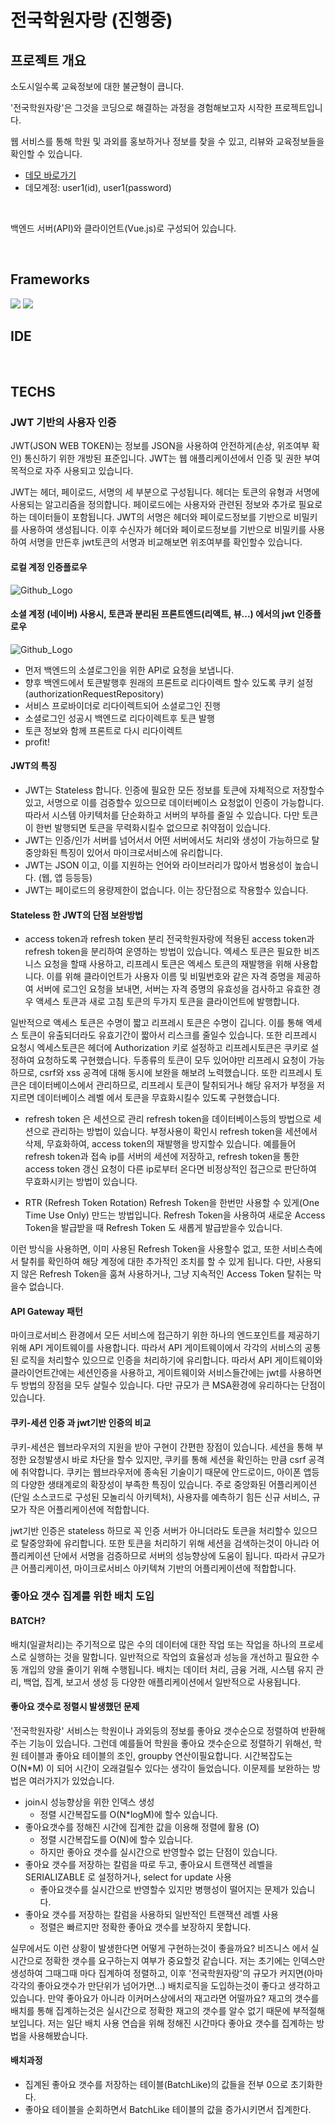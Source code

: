 # 전국학원자랑 (진행중)

## 프로젝트 개요
소도시일수록 교육정보에 대한 불균형이 큽니다.

'전국학원자랑'은 그것을 코딩으로 해결하는 과정을 경험해보고자 시작한 프로젝트입니다.

웹 서비스를 통해 학원 및 과외를 홍보하거나 정보를 찾을 수 있고, 리뷰와 교육정보들을 확인할 수 있습니다.

- [데모 바로가기](https://academy.freshtuna.store/)
- 데모계정: user1(id), user1(password) 
<br>

백엔드 서버(API)와 클라이언트(Vue.js)로 구성되어 있습니다.

<br>

## Frameworks

<img src="https://img.shields.io/badge/Spring Boot-6DB33F?style=flat-square&logo=Spring Boot&logoColor=white"/> <img src="https://img.shields.io/badge/Vue.js-4FC08D?style=flat-square&logo=Vue.js&logoColor=white"/> 


## IDE

<img alt="" src ="https://img.shields.io/badge/VSCode-007ACC.svg?&style=flat&logo=Visual Studio Code&logoColor=white"/> <img alt="" src ="https://img.shields.io/badge/IntelliJ-000000.svg?&style=flat&logo=IntelliJ IDEA&logoColor=white"/>

## TECHS
### JWT 기반의 사용자 인증
JWT(JSON WEB TOKEN)는 정보를 JSON을 사용하여 안전하게(손상, 위조여부 확인) 통신하기 위한 개방된 표준입니다. JWT는 웹 애플리케이션에서 인증 및 권한 부여 목적으로 자주 사용되고 있습니다.

JWT는 헤더, 페이로드, 서명의 세 부분으로 구성됩니다. 헤더는 토큰의 유형과 서명에 사용되는 알고리즘을 정의합니다. 페이로드에는 사용자와 관련된 정보와 추가로 필요로 하는 데이터들이 포함됩니다. JWT의 서명은 헤더와 페이로드정보를 기반으로 비밀키를 사용하여 생성됩니다. 이후 수신자가 헤더와 페이로드정보를 기반으로 비밀키를 사용하여 서명을 만든후 jwt토큰의 서명과 비교해보면 위조여부를 확인할수 있습니다.

#### 로컬 계정 인증플로우
![Github_Logo](./docs/jwt-workflow1.png)  

#### 소셜 계정 (네이버) 사용시, 토큰과 분리된 프론트엔드(리액트, 뷰...) 에서의 jwt 인증플로우
![Github_Logo](./docs/jwt-workflow2.png)
- 먼저 백엔드의 소셜로그인을 위한 API로 요청을 보냅니다.
- 향후 백엔드에서 토큰발행후 원래의 프론트로 리다이렉트 할수 있도록 쿠키 설정 (authorizationRequestRepository)
- 서비스 프로바이더로 리다이렉트되어 소셜로그인 진행
- 소셜로그인 성공시 백엔드로 리다이렉트후 토큰 발행
- 토큰 정보와 함께 프론트로 다시 리다이렉트
- profit!

#### JWT의 특징
- JWT는 Stateless 합니다. 인증에 필요한 모든 정보를 토큰에 자체적으로 저장할수 있고, 서명으로 이를 검증할수 있으므로 데이터베이스 요청없이 인증이 가능합니다. 따라서 시스템 아키텍처를 단순화하고 서버의 부하를 줄일 수 있습니다. 다만 토큰이 한번 발행되면 토큰을 무력화시킬수 없으므로 취약점이 있습니다.
- JWT는 인증/인가 서버를 넘어서서 어떤 서버에서도 처리와 생성이 가능하므로 탈중앙화된 특징이 있어서 마이크로서비스에 유리합니다.
- JWT는 JSON 이고, 이를 지원하는 언어와 라이브러리가 많아서 범용성이 높습니다. (웹, 앱 등등등)
- JWT는 페이로드의 용량제한이 없습니다. 이는 장단점으로 작용할수 있습니다.

#### Stateless 한 JWT의 단점 보완방법
- access token과 refresh token 분리
전국학원자랑에 적용된 access token과 refresh token을 분리하여 운영하는 방법이 있습니다. 엑세스 토큰은 필요한 비즈니스 요청을 할때 사용하고, 리프레시 토큰은 엑세스 토큰의 재발행을 위해 사용합니다. 이를 위해 클라이언트가 사용자 이름 및 비밀번호와 같은 자격 증명을 제공하여 서버에 로그인 요청을 보내면, 서버는 자격 증명의 유효성을 검사하고 유효한 경우 액세스 토큰과 새로 고침 토큰의 두가지 토큰을 클라이언트에 발행합니다.

일반적으로 액세스 토큰은 수명이 짧고 리프레시 토큰은 수명이 깁니다. 이를 통해 엑세스 토큰이 유출되더라도 유효기간이 짧아서 리스크를 줄일수 있습니다.
또한 리프레시 요청시 엑세스토큰은 헤더에 Authorization 키로 설정하고 리프레시토큰은 쿠키로 설정하여 요청하도록 구현했습니다. 두종류의 토큰이 모두 있어야만 리프레시 요청이 가능하므로, csrf와 xss 공격에 대해 동시에 보완을 해보려 노력했습니다. 또한 리프레시 토큰은 데이터베이스에서 관리하므로, 리프레시 토큰이 탈취되거나 해당 유저가 부정을 저지르면 데이터베이스 레벨 에서 토큰을 무효화시킬수 있도록 구현했습니다.

- refresh token 은 세션으로 관리
refresh token을 데이터베이스등의 방법으로 세션으로 관리하는 방법이 있습니다. 부정사용이 확인시 refresh token을 세션에서 삭제, 무효화하여, access token의 재발행을 방지할수 있습니다. 예를들어 refresh token과 접속 ip를 서버의 세션에 저장하고, refresh token을 통한 access token 갱신 요청이 다른 ip로부터 온다면 비정상적인 접근으로 판단하여 무효화시키는 방법이 있습니다.

- RTR (Refresh Token Rotation)
Refresh Token을 한번만 사용할 수 있게(One Time Use Only) 만드는 방법입니다. Refresh Token을 사용하여 새로운 Access Token을 발급받을 때 Refresh Token 도 새롭게 발급받을수 있습니다.

이런 방식을 사용하면, 이미 사용된 Refresh Token을 사용할수 없고, 또한 서비스측에서 탈취를 확인하여 해당 계정에 대한 추가적인 조치를 할 수 있게 됩니다. 다만, 사용되지 않은 Refresh Token을 훔쳐 사용하거나, 그냥 지속적인 Access Token 탈취는 막을수 없습니다.

#### API Gateway 패턴
마이크로서비스 환경에서 모든 서비스에 접근하기 위한 하나의 엔드포인트를 제공하기 위해 API 게이트웨이를 사용합니다. 따라서 API 게이트웨이에서 각각의 서비스의 공통된 로직을 처리할수 있으므로 인증을 처리하기에 유리합니다. 따라서 API 게이트웨이와 클라이언트간에는 세션인증을 사용하고, 게이트웨이와 서비스들간에는 jwt를 사용하면 두 방법의 장점을 모두 살릴수 있습니다. 다만 규모가 큰 MSA환경에 유리하다는 단점이 있습니다.

#### 쿠키-세션 인증 과 jwt기반 인증의 비교
쿠키-세션은 웹브라우저의 지원을 받아 구현이 간편한 장점이 있습니다. 세션을 통해 부정한 요청발생시 바로 차단을 할수 있지만, 쿠키를 통해 세션을 확인하는 만큼 csrf 공격에 취약합니다. 쿠키는 웹브라우저에 종속된 기술이기 때문에 안드로이드, 아이폰 앱등의 다양한 생태계로의 확장성이 부족한 특징이 있습니다. 주로 중앙화된 어플리케이션(단일 소스코드로 구성된 모놀리식 아키텍처), 사용자를 예측하기 힘든 신규 서비스, 규모가 작은 어플리케이션에 적합합니다.

jwt기반 인증은 stateless 하므로 꼭 인증 서버가 아니더라도 토큰을 처리할수 있으므로 탈중앙화에 유리합니다. 또한 토큰을 처리하기 위해 세션을 검색하는것이 아니라 어플리케이션 단에서 서명을 검증하므로 서버의 성능향상에 도움이 됩니다. 따라서 규모가 큰 어플리케이션, 마이크로서비스 아키텍쳐 기반의 어플리케이션에 적합합니다.

### 좋아요 갯수 집계를 위한 배치 도입
#### BATCH?
배치(일괄처리)는 주기적으로 많은 수의 데이터에 대한 작업 또는 작업을 하나의 프로세스로 실행하는 것을 말합니다. 일반적으로 작업의 효율성과 성능을 개선하고 필요한 수동 개입의 양을 줄이기 위해 수행됩니다. 배치는 데이터 처리, 금융 거래, 시스템 유지 관리, 백업, 집계, 보고서 생성 등 다양한 애플리케이션에서 일반적으로 사용됩니다.

#### 좋아요 갯수로 정렬시 발생했던 문제
'전국학원자랑' 서비스는 학원이나 과외등의 정보를 좋아요 갯수순으로 정렬하여 반환해주는 기능이 있습니다. 그런데 예를들어 학원을 좋아요 갯수순으로 정렬하기 위해선, 학원 테이블과 좋아요 테이블의 조인, groupby 연산이필요합니다. 시간복잡도는 O(N*M) 이 되어 시간이 오래걸릴수 있다는 생각이 들었습니다. 이문제를 보완하는 방법은 여러가지가 있었습니다.

- join시 성능향상을 위한 인덱스 생성 
	+ 정렬 시간복잡도를 O(N*logM)에 할수 있습니다.
- 좋아요갯수를 정해진 시간에 집계한 값을 이용해 정렬에 활용 (O)
	+ 정렬 시간복잡도를 O(N)에 할수 있습니다.
	+ 하지만 좋아요 갯수를 실시간으로 반영할수 없는 단점이 있습니다.
- 좋아요 갯수를 저장하는 칼럼을 따로 두고, 좋아요시 트랜잭션 레벨을 SERIALIZABLE 로 설정하거나, select for update 사용
	+ 좋아요갯수를 실시간으로 반영할수 있지만 병행성이 떨어지는 문제가 있습니다.
- 좋아요 갯수를 저장하는 칼럼을 사용하되 일반적인 트랜잭션 레벨 사용
	+ 정렬은 빠르지만 정확한 좋아요 갯수를 보장하지 못합니다.

실무에서도 이런 상황이 발생한다면 어떻게 구현하는것이 좋을까요? 비즈니스 에서 실시간으로 정확한 갯수를 요구하는지 여부가 중요할것 같습니다.
저는 초기에는 인덱스만 생성하여 그때그때 마다 집계하여 정렬하고, 이후 '전국학원자랑'의 규모가 커지면(아마 각각의 좋아요갯수가 만단위가 넘어가면...) 배치로직을 도입하는것이 좋다고 생각하고 있습니다. 만약 좋아요가 아니라 이커머스상에서의 재고라면 어떨까요? 재고의 갯수를 배치를 통해 집계하는것은 실시간으로 정확한 재고의 갯수를 알수 없기 때문에 부적절해보입니다. 저는 일단 배치 사용 연습을 위해 정해진 시간마다 좋아요 갯수를 집계하는 방법을 사용해봤습니다.

#### 배치과정
- 집계된 좋아요 갯수를 저장하는 테이블(BatchLike)의 값들을 전부 0으로 초기화한다.
- 좋아요 테이블을 순회하면서 BatchLike 테이블의 값을 증가시키면서 집계한다.

